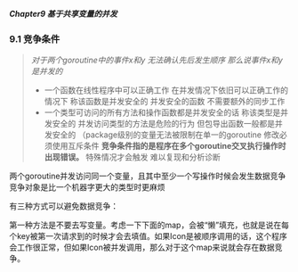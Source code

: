 ##### Chapter9 基于共享变量的并发

### 9.1 竞争条件
> *对于两个goroutine中的事件x和y 无法确认先后发生顺序 那么说事件x和y是并发的*
> -  一个函数在线性程序中可以正确工作 在并发情况下依旧可以正确工作的情况下 称该函数是并发安全的
> 并发安全的函数 不需要额外的同步工作 
> - 一个类型可访问的所有方法和操作函数都是并发安全的话 称该类型是并发安全的
> 并发访问类型的方法是危险的行为
> 但包导出函数一般都是并发安全的 （package级别的变量无法被限制在单一的goroutine 修改必须使用互斥条件
**竞争条件指的是程序在多个goroutine交叉执行操作时出现错误。**
特殊情况才会触发 难以复现和分析诊断

两个goroutine并发访问同一个变量，且其中至少一个写操作时候会发生数据竞争 竞争对象是比一个机器字更大的类型时更麻烦

有三种方式可以避免数据竞争：

第一种方法是不要去写变量。考虑一下下面的map，会被“懒”填充，也就是说在每个key被第一次请求到的时候才会去填值。如果Icon是被顺序调用的话，这个程序会工作很正常，但如果Icon被并发调用，那么对于这个map来说就会存在数据竞争。
